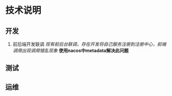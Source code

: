 # 技术说明
## 开发
1. 前后端开发联调
*现有前后台联调，存在开发将自己服务注册到注册中心，前端调用出现调用错乱现象*
**使用nacos中metadata解决此问题**


## 测试

## 运维